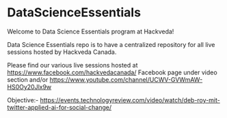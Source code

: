 # DataScienceEssentials

Welcome to Data Science Essentials program at Hackveda!

Data Science Essentials repo is to have a centralized repository for all live sessions hosted by Hackveda Canada.

Please find our various live sessions hosted at https://www.facebook.com/hackvedacanada/ Facebook page under video section and/or https://www.youtube.com/channel/UCWV-GVWmAW-HS0Oy20Jlx9w

Objective:- https://events.technologyreview.com/video/watch/deb-roy-mit-twitter-applied-ai-for-social-change/

